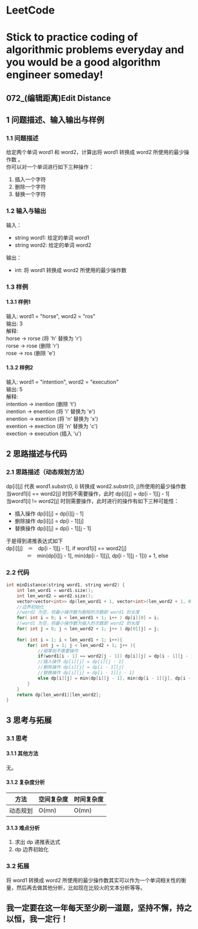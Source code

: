 # LeetCode
# Stick to practice coding of algorithmic problems everyday and you would be a good algorithm engineer someday!
## 072_(编辑距离)Edit Distance
## 1 问题描述、输入输出与样例
### 1.1 问题描述
给定两个单词 word1 和 word2，计算出将 word1 转换成 word2 所使用的最少操作数 。<br>
你可以对一个单词进行如下三种操作：<br>
1. 插入一个字符
2. 删除一个字符
3. 替换一个字符
### 1.2 输入与输出
输入：<br>
* string word1: 给定的单词 word1<br>
* string word2: 给定的单词 word2<br>

输出：<br>
* int: 将 word1 转换成 word2 所使用的最少操作数<br>
### 1.3 样例
#### 1.3.1 样例1
输入: word1 = "horse", word2 = "ros"<br>
输出: 3<br>
解释: <br>
horse -> rorse (将 'h' 替换为 'r')<br>
rorse -> rose (删除 'r')<br>
rose -> ros (删除 'e')<br>
#### 1.3.2 样例2
输入: word1 = "intention", word2 = "execution"<br>
输出: 5<br>
解释: <br>
intention -> inention (删除 't')<br>
inention -> enention (将 'i' 替换为 'e')<br>
enention -> exention (将 'n' 替换为 'x')<br>
exention -> exection (将 'n' 替换为 'c')<br>
exection -> execution (插入 'u')<br>
## 2 思路描述与代码	
### 2.1 思路描述（动态规划方法）
dp[i][j] 代表 word1.substr(0, i) 转换成 word2.substr(0, j)所使用的最少操作数<br>
当word1[i] == word2[j] 时则不需要操作，此时 dp[i][j] = dp[i - 1][j - 1]<br>
当word1[i] != word2[j] 时则需要操作，此时进行的操作有如下三种可能性：<br>
* 插入操作 dp[i][j] = dp[i][j - 1]
* 删除操作 dp[i][j] = dp[i - 1][j]
* 替换操作 dp[i][j] = dp[i - 1][j - 1]

于是得到递推表达式如下<br>
dp[i][j]　＝　dp[i - 1][j - 1], if word1[i] == word2[j]<br>
　　　　＝　min(dp[i][j - 1], min(dp[i - 1][j], dp[i - 1][j - 1])) + 1, else
### 2.2 代码
```cpp
int minDistance(string word1, string word2) {
    int len_word1 = word1.size();
    int len_word2 = word2.size();
    vector<vector<int>> dp(len_word1 + 1, vector<int>(len_word2 + 1, 0));
    //边界初始化
    //word2 为空，则最小操作数为删除的次数即 word1 的长度
    for( int i = 0; i < len_word1 + 1; i++ ) dp[i][0] = i;
    //word1 为空，则最小操作数为插入的次数即 word2 的长度    
    for( int j = 0; j < len_word2 + 1; j++ ) dp[0][j] = j;
    
    for( int i = 1; i < len_word1 + 1; i++){
        for( int j = 1; j < len_word2 + 1; j++ ){
            //相等则不需要操作
            if(word1[i - 1] == word2[j - 1]) dp[i][j] = dp[i - 1][j - 1];
            //插入操作 dp[i][j] = dp[i][j - 1]
            //删除操作 dp[i][j] = dp[i - 1][j]
            //替换操作 dp[i][j] = dp[i - 1][j - 1]
            else dp[i][j] = min(dp[i][j - 1], min(dp[i - 1][j], dp[i - 1][j - 1])) + 1;
        }
    }
    return dp[len_word1][len_word2];
}
```
## 3 思考与拓展
### 3.1 思考
#### 3.1.1 其他方法
无。
#### 3.1.2 复杂度分析
方法|空间复杂度|时间复杂度
--- | --- | ---
动态规划|O(mn)|O(mn)
#### 3.1.3 难点分析
1. 求出 dp 递推表达式
2. dp 边界初始化
### 3.2 拓展
将 word1 转换成 word2 所使用的最少操作数其实可以作为一个单词相关性的衡量，然后再去做其他分析，比如现在比较火的文本分析等等。
	  
## 我一定要在这一年每天至少刷一道题，坚持不懈，持之以恒，我一定行！

